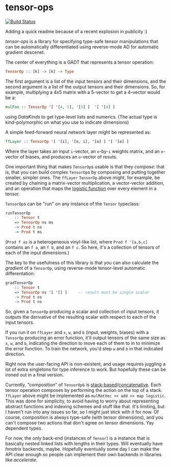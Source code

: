 tensor-ops
==========

[![Build Status](https://travis-ci.org/mstksg/tensor-ops.svg?branch=master)](https://travis-ci.org/mstksg/tensor-ops)

Adding a quick readme because of a recent explosion in publicity :)

*tensor-ops* is a library for specifying type-safe tensor manipulations that
can be automatically differentiated using reverse-mode AD for automatic
gradient descenet.

The center of everything is a GADT that represents a tensor operation:

~~~haskell
TensorOp :: [k] -> [k] -> Type
~~~

The first argument is a list of the input tensors and their dimensions, and the
second argument is a list of the output tensors and their dimensions.  So, for
example, multiplying a 4x5 matrix with a 5-vector to get a 4-vector would be a:

~~~haskell
mulFoo :: TensorOp '[ '[4, 5], '[5] ]  '[ '[4] ]
~~~

using *DataKinds* to get type-level lists and numerics. (The actual type is
kind-polymorphic on what you use to indicate dimensions)

A simple feed-forward neural network layer might be represented as:

~~~haskell
ffLayer :: TensorOp '[ '[i], '[o, i], '[o] ] '[ '[o] ]
~~~

Where the layer takes an input `i`-vector, an `o`-by-`i` weights matrix, and an
`o`-vector of biases, and produces an `o`-vector of resuts.

One important thing that makes `TensorOp`s usable is that they *compose*: that
is, that you can build complex `TensorOp`s by composing and putting together
smaller, simpler ones.  The `ffLayer` `TensorOp` above might, for example, be
created by chaining a matrix-vector multiplication, a vector-vector addition,
and an operation that maps the [logistic function][] over every element in a
tensor.

[logistic function]: https://en.wikipedia.org/wiki/Logistic_function

`TensorOp`s can be "run" on any instance of the `Tensor` typeclass:

~~~haskell
runTensorOp
    :: Tensor t
    => TensorOp ns ms
    -> Prod t ns
    -> Prod t ms
~~~

(`Prod f as` is a heterogeneous vinyl-like list, where `Prod f '[a,b,c]`
contains an `f a`, an `f b`, and an `f c`.  So here, it's a collection of
tensors of each of the input dimensions.)

The key to the usefulness of this library is that you can also calculate the
*gradient* of a `TensorOp`, using reverse-mode tensor-level automatic
differentation:

~~~haskell
gradTensorOp
    :: Tensor t
    => TensorOp ns '[ '[] ]     -- result must be single scalar
    -> Prod t ns
    -> Prod t ns
~~~

So, given a `TensorOp` producing a scalar and collection of input tensors, it
outputs the derivative of the resulting scalar with respect to each of the
input tensors.

If you run it on `ffLayer` and `x`, `w`, and `b` (input, weights, biases) with
a `TensorOp` producing an error function, it'll output tensors of the same size
as `x`, `w`, and `b`, indicating the direction to move each of them to in to
minimize the error function.  To train the network, you'd step `w` and `b` in
that indicated direction.

Right now the user-facing API is non-existent, and usage requires juggling a
lot of extra singletons for type inference to work.  But hopefully these can be
ironed out in a final version.

Currently, "composition" of `TensorOp`s is [stack-based][]/[concatenative][].
Each tensor operation composes by performing the action on the top of a stack.
`ffLayer` above might be implemented as `mulMatVec >> add >> map logistic`.
This was done for simplicity, to avoid having to worry about representing
abstract functions and indexing schemes and stuff like that.  It's limiting,
but I haven't run into any issues so far, so I might just stick with it for
now.  Of course, composition is always type-safe (with tensor dimensions), and
you can't compose two actions that don't agree on tensor dimensions.  Yay
dependent types.

For now, the only back-end (instances of `Tensor`) is a instance that is
basically nested linked lists with lengths in their types.  Will eventually
have *hmatrix* backends, maybe. Hopefully eventually some day I can make the
API clear enough so people can implement their own backends in libraries like
*accelerate*.

[stack-based]: https://en.wikipedia.org/wiki/Stack-oriented_programming_language
[concatenative]: https://en.wikipedia.org/wiki/Concatenative_programming_language

